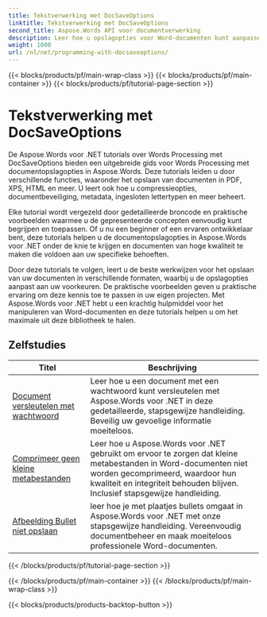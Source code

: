 ```yaml
---
title: Tekstverwerking met DocSaveOptions
linktitle: Tekstverwerking met DocSaveOptions
second_title: Aspose.Words API voor documentverwerking
description: Leer hoe u opslagopties voor Word-documenten kunt aanpassen met Aspose.Words voor .NET. De tutorials leiden u door de verschillende beschikbare opties, zoals bestandsindeling, compressie en wachtwoordbeveiliging.
weight: 1600
url: /nl/net/programming-with-docsaveoptions/
---
```


{{< blocks/products/pf/main-wrap-class >}}
{{< blocks/products/pf/main-container >}}
{{< blocks/products/pf/tutorial-page-section >}}

# Tekstverwerking met DocSaveOptions

De Aspose.Words voor .NET tutorials over Words Processing met DocSaveOptions bieden een uitgebreide gids voor Words Processing met documentopslagopties in Aspose.Words. Deze tutorials leiden u door verschillende functies, waaronder het opslaan van documenten in PDF, XPS, HTML en meer. U leert ook hoe u compressieopties, documentbeveiliging, metadata, ingesloten lettertypen en meer beheert.

Elke tutorial wordt vergezeld door gedetailleerde broncode en praktische voorbeelden waarmee u de gepresenteerde concepten eenvoudig kunt begrijpen en toepassen. Of u nu een beginner of een ervaren ontwikkelaar bent, deze tutorials helpen u de documentopslagopties in Aspose.Words voor .NET onder de knie te krijgen en documenten van hoge kwaliteit te maken die voldoen aan uw specifieke behoeften.

Door deze tutorials te volgen, leert u de beste werkwijzen voor het opslaan van uw documenten in verschillende formaten, waarbij u de opslagopties aanpast aan uw voorkeuren. De praktische voorbeelden geven u praktische ervaring om deze kennis toe te passen in uw eigen projecten. Met Aspose.Words voor .NET hebt u een krachtig hulpmiddel voor het manipuleren van Word-documenten en deze tutorials helpen u om het maximale uit deze bibliotheek te halen.

 ## Zelfstudies
| Titel | Beschrijving |
| --- | --- |
| [Document versleutelen met wachtwoord](./encrypt-document-with-password/) | Leer hoe u een document met een wachtwoord kunt versleutelen met Aspose.Words voor .NET in deze gedetailleerde, stapsgewijze handleiding. Beveilig uw gevoelige informatie moeiteloos. |
| [Comprimeer geen kleine metabestanden](./do-not-compress-small-metafiles/) | Leer hoe u Aspose.Words voor .NET gebruikt om ervoor te zorgen dat kleine metabestanden in Word-documenten niet worden gecomprimeerd, waardoor hun kwaliteit en integriteit behouden blijven. Inclusief stapsgewijze handleiding. |
| [Afbeelding Bullet niet opslaan](./do-not-save-picture-bullet/) | leer hoe je met plaatjes bullets omgaat in Aspose.Words voor .NET met onze stapsgewijze handleiding. Vereenvoudig documentbeheer en maak moeiteloos professionele Word-documenten. |
{{< /blocks/products/pf/tutorial-page-section >}}

{{< /blocks/products/pf/main-container >}}
{{< /blocks/products/pf/main-wrap-class >}}

{{< blocks/products/products-backtop-button >}}
